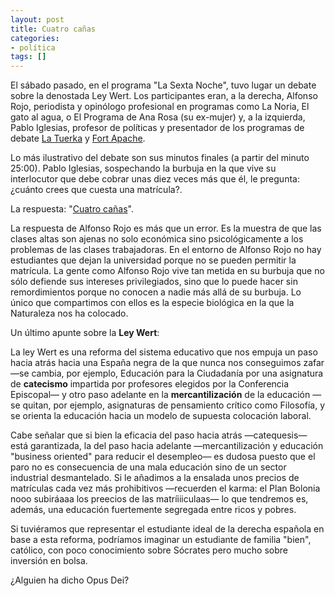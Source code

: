 ```yaml
---
layout: post
title: Cuatro cañas
categories:
- política
tags: []
---
```


El sábado pasado, en el programa "La Sexta Noche", tuvo lugar un debate sobre la denostada Ley Wert. Los participantes eran, a la derecha, Alfonso Rojo, periodista y opinólogo profesional en programas como La Noria, El gato al agua, o El Programa de Ana Rosa (su ex-mujer) y, a la izquierda, Pablo Iglesias, profesor de políticas y presentador de los programas de debate [La Tuerka](http://www.latuerka.net/) y [Fort Apache](http://www.fortapache.es/).

Lo más ilustrativo del debate son sus minutos finales (a partir del minuto 25:00). Pablo Iglesias, sospechando la burbuja en la que vive su interlocutor que debe cobrar unas diez veces más que él, le pregunta: ¿cuánto crees que cuesta una matrícula?.

La respuesta: "[Cuatro cañas](http://www.youtube.com/watch?v=08koCLHm78c)".

La respuesta de Alfonso Rojo es más que un error. Es la muestra de que las clases altas son ajenas no solo económica sino psicológicamente a los problemas de las clases trabajadoras. En el entorno de Alfonso Rojo no hay estudiantes que dejan la universidad porque no se pueden permitir la matrícula. La gente como Alfonso Rojo vive tan metida en su burbuja que no sólo defiende sus intereses privilegiados, sino que lo puede hacer sin remordimientos porque no conocen a nadie más allá de su burbuja. Lo único que compartimos con ellos es la especie biológica en la que la Naturaleza nos ha colocado.

Un último apunte sobre la **Ley Wert**:

La ley Wert es una reforma del sistema educativo que nos empuja un paso hacia atrás hacia una España negra de la que nunca nos conseguimos zafar —se cambia, por ejemplo, Educación para la Ciudadanía por una asignatura de **catecismo** impartida por profesores elegidos por la Conferencia Episcopal— y otro paso adelante en la **mercantilización** de la educación —se quitan, por ejemplo, asignaturas de pensamiento crítico como Filosofía, y se orienta la educación hacia un modelo de supuesta colocación laboral.

Cabe señalar que si bien la eficacia del paso hacia atrás —catequesis— está garantizada, la del paso hacia adelante —mercantilización y educación "business oriented" para reducir el desempleo— es dudosa puesto que el paro no es consecuencia de una mala educación sino de un sector industrial desmantelado. Si le añadimos a la ensalada unos precios de matrículas cada vez más prohibitivos —recuerden el karma: el Plan Bolonia nooo subiráaaa los preecios de las matríiiiculaas— lo que tendremos es, además, una educación fuertemente segregada entre ricos y pobres.

Si tuviéramos que representar el estudiante ideal de la derecha española en base a esta reforma, podríamos imaginar un estudiante de familia "bien", católico, con poco conocimiento sobre Sócrates pero mucho sobre inversión en bolsa.

¿Alguien ha dicho Opus Dei?